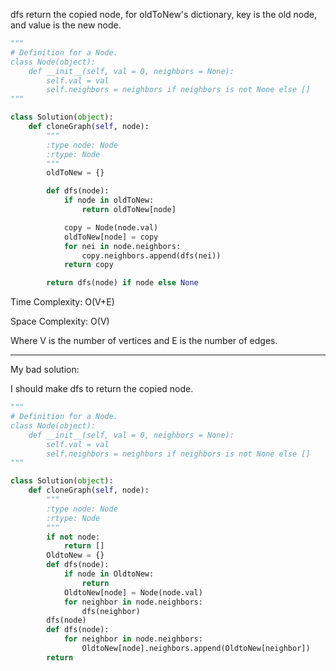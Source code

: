dfs return the copied node, for oldToNew's dictionary, key is the old node, and value is the new node.
```python
"""
# Definition for a Node.
class Node(object):
    def __init__(self, val = 0, neighbors = None):
        self.val = val
        self.neighbors = neighbors if neighbors is not None else []
"""

class Solution(object):
    def cloneGraph(self, node):
        """
        :type node: Node
        :rtype: Node
        """
        oldToNew = {}

        def dfs(node):
            if node in oldToNew:
                return oldToNew[node]

            copy = Node(node.val)
            oldToNew[node] = copy
            for nei in node.neighbors:
                copy.neighbors.append(dfs(nei))
            return copy

        return dfs(node) if node else None
```

Time Complexity: O(V+E)

Space Complexity: O(V)

Where V is the number of vertices and E is the number of edges.
___
My bad solution:

I should make dfs to return the copied node.
```python
"""
# Definition for a Node.
class Node(object):
    def __init__(self, val = 0, neighbors = None):
        self.val = val
        self.neighbors = neighbors if neighbors is not None else []
"""

class Solution(object):
    def cloneGraph(self, node):
        """
        :type node: Node
        :rtype: Node
        """
        if not node:
            return []
        OldtoNew = {}
        def dfs(node):
            if node in OldtoNew:
                return
            OldtoNew[node] = Node(node.val)
            for neighbor in node.neighbors:
                dfs(neighbor)
        dfs(node)
        def dfs(node):
            for neighbor in node.neighbors:
                OldtoNew[node].neighbors.append(OldtoNew[neighbor])
        return 
```
